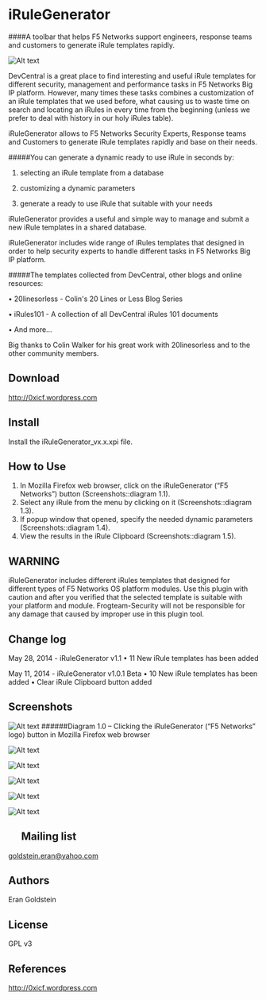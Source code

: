 
iRuleGenerator
==============
####A toolbar that helps F5 Networks support engineers, response teams and customers to generate iRule templates rapidly.

![Alt text](http://0xicf.files.wordpress.com/2014/07/4.png?w=676&h=329 "iRuleGenerator :: Add-ons for Firefox ")


DevCentral is a great place to find interesting and useful iRule templates for different security, management and performance tasks in F5 Networks Big IP platform. 
However, many times these tasks combines a customization of an iRule templates that we used before, what causing us to waste time on search and locating an iRules in every time from the beginning (unless we prefer to deal with history in our holy iRules table).

iRuleGenerator allows to F5 Networks Security Experts, Response teams and Customers to generate iRule templates rapidly and base on their needs.

#####You can generate a dynamic ready to use iRule in seconds by:

1.	selecting an iRule template from a database

2.	customizing a dynamic parameters

3.	generate a ready to use iRule that suitable with your needs



iRuleGenerator provides a useful and simple way to manage and submit a new iRule templates in a shared database.

iRuleGenerator includes wide range of iRules templates that designed in order to help security experts to handle different tasks in F5 Networks Big IP platform. 

#####The templates collected from DevCentral, other blogs and online resources:

•	20linesorless - Colin's 20 Lines or Less Blog Series

•	iRules101 - A collection of all DevCentral iRules 101 documents

•	And more…


Big thanks to Colin Walker for his great work with 20linesorless and to the other community members.



Download
-
http://0xicf.wordpress.com


Install
-
Install the iRuleGenerator_vx.x.xpi file.


How to Use
-
1.	In Mozilla Firefox web browser, click on the iRuleGenerator (“F5 Networks”) button (Screenshots::diagram 1.1).
2.	Select any iRule from the menu by clicking on it (Screenshots::diagram 1.3).
3.	If popup window that opened, specify the needed dynamic parameters (Screenshots::diagram 1.4).
4.	View the results in the iRule Clipboard (Screenshots::diagram 1.5).





WARNING
-
iRuleGenerator includes different iRules templates that designed for different types of F5 Networks OS platform modules. Use this plugin with caution and after you verified that the selected template is suitable with your platform and module. Frogteam-Security will not be responsible for any damage that caused by improper use in this plugin tool.



Change log
-
May 28, 2014 - iRuleGenerator v1.1
•	11 New iRule templates has been added

May 11, 2014 - iRuleGenerator v1.0.1 Beta
•	10 New iRule templates has been added
•	Clear iRule Clipboard button added



Screenshots
- 

![Alt text](http://0xicf.files.wordpress.com/2014/07/1.png?w=676&h=196 "Diagram 1.0 – Clicking the iRuleGenerator (“F5 Networks” logo) button in Mozilla Firefox web browser ")
######Diagram 1.0 – Clicking the iRuleGenerator (“F5 Networks” logo) button in Mozilla Firefox web browser

![Alt text](http://0xicf.files.wordpress.com/2014/07/2.png?w=676&h=214 "Diagram 1.1 – iRuleGenerator opened in Mozilla Firefox web browser ")

![Alt text](http://0xicf.files.wordpress.com/2014/07/3.png?w=676&h=330 "Diagram 1.2 – Clicking the “Enable iRule Clipboard” button to view the iRule Clipboard ")

![Alt text](http://0xicf.files.wordpress.com/2014/07/4.png?w=676&h=329 "Diagram 1.3 – Selecting an iRule template from iRuleGenerator menu ")

![Alt text](http://0xicf.files.wordpress.com/2014/07/5.png?w=676 "Diagram 1.4 – Specifying iRule parameters in the popup window that opened ")

![Alt text](http://0xicf.files.wordpress.com/2014/07/6.png?w=676&h=421 "Diagram 1.5 – Viewing the result in iRule Clipboard window ")


 
Mailing list
-
goldstein.eran@yahoo.com


Authors
-
Eran Goldstein


License
-
GPL v3


References
-
http://0xicf.wordpress.com

